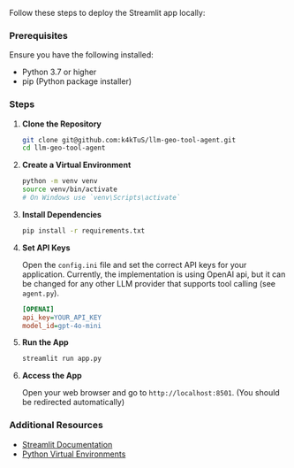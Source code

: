Follow these steps to deploy the Streamlit app locally:

### Prerequisites

Ensure you have the following installed:
- Python 3.7 or higher
- pip (Python package installer)

### Steps

1. **Clone the Repository**

    ```bash
    git clone git@github.com:k4kTuS/llm-geo-tool-agent.git
    cd llm-geo-tool-agent
    ```

2. **Create a Virtual Environment**

    ```bash
    python -m venv venv
    source venv/bin/activate
    # On Windows use `venv\Scripts\activate`
    ```

3. **Install Dependencies**

    ```bash
    pip install -r requirements.txt
    ```

4. **Set API Keys**

    Open the `config.ini` file and set the correct API keys for your application. Currently, the implementation is using OpenAI api, but it can be changed for any other LLM provider that supports tool calling (see `agent.py`).

    ```ini
    [OPENAI]
    api_key=YOUR_API_KEY
    model_id=gpt-4o-mini
    ```

5. **Run the App**

    ```bash
    streamlit run app.py
    ```

6. **Access the App**

    Open your web browser and go to `http://localhost:8501`. (You should be redirected automatically)

### Additional Resources

- [Streamlit Documentation](https://docs.streamlit.io/)
- [Python Virtual Environments](https://docs.python.org/3/tutorial/venv.html)
